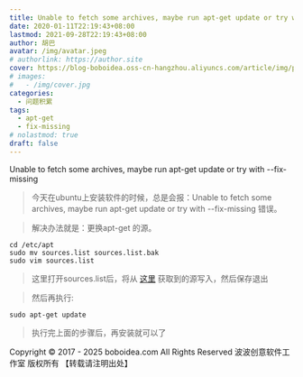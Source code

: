 ```yaml
---
title: Unable to fetch some archives, maybe run apt-get update or try with
date: 2020-01-11T22:19:43+08:00
lastmod: 2021-09-28T22:19:43+08:00
author: 胡巴
avatar: /img/avatar.jpeg
# authorlink: https://author.site
cover: https://blog-boboidea.oss-cn-hangzhou.aliyuncs.com/article/img/posts/Unable to fetch some archives.jpg
# images:
#   - /img/cover.jpg
categories:
  - 问题积累
tags:
  - apt-get
  - fix-missing
# nolastmod: true
draft: false
---
```


Unable to fetch some archives, maybe run apt-get update or try with --fix-missing

<!--more-->

> 今天在ubuntu上安装软件的时候，总是会报：Unable to fetch some archives, maybe run apt-get update or try with --fix-missing 错误。

> 解决办法就是：更换apt-get 的源。

```
cd /etc/apt
sudo mv sources.list sources.list.bak
sudo vim sources.list
```

> 这里打开sources.list后，将从 [这里](https://mirrors.tuna.tsinghua.edu.cn/help/ubuntu/) 获取到的源写入，然后保存退出

> 然后再执行:

```
sudo apt-get update
```

> 执行完上面的步骤后，再安装就可以了

<!--declare-declare-->

Copyright &copy; 2017 - 2025 boboidea.com All Rights Reserved 波波创意软件工作室 版权所有 【转载请注明出处】
